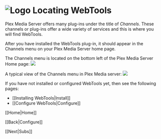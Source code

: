 # ![Logo](https://github.com/ukdtom/WebTools.bundle/blob/master/Wiki/WebTools/Logos/WebTools-48x48.png) Locating WebTools

Plex Media Server offers many plug-ins under the title of _Channels_. These channels or plug-ins offer a wide variety of services and this is where you will find WebTools.

After you have installed the WebTools plug-in, it should appear in the Channels menu on your Plex Media Server home page.

The Channels menu is located on the bottom left of the Plex Media Server Home page:
![](https://github.com/ukdtom/WebTools.bundle/blob/master/Wiki/WebTools/Locate/LWT-image02.png)

A typical view of the Channels menu in Plex Media server:
![](https://github.com/ukdtom/WebTools.bundle/blob/master/Wiki/WebTools/Locate/LWT-image01.png)

If you have not installed or configured WebTools yet, then see the following pages:
* [[Installing WebTools|Install]]
* [[Configure WebTools|Configure]]

[[Home|Home]]

[[Back|Configure]]

[[Next|Subs]]